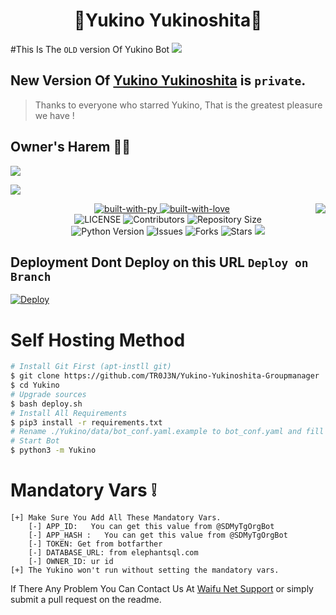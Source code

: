 <h1 align="center"><b><b>🤍Yukino Yukinoshita🤍</b></b></h1> 
 
#This Is The `OLD` version Of Yukino Bot 
<img src="https://img.shields.io/badge/Maintained?%20No-black.svg?logo=Apache">
## New Version Of [Yukino Yukinoshita](https://t.me/Yukinonthecutebot) is `private`. 
> Thanks to everyone who starred Yukino, That is the greatest pleasure we have !

## Owner's Harem 🤍😍
<p align="left">
 <a href="https://t.me/waifuNetBots"><img src="https://img.shields.io/badge/Join-Telegram%20Channel-black.svg?logo=Telegram"></a>
</p>
<p align="left">
  <a href="https://t.me/waifuNetwork"><img src="https://img.shields.io/badge/Join-Telegram%20Group-white.svg?logo=telegram"></a>
</p>

<img align="right" src="https://wallpaperaccess.com/full/4226688.jpg">

<p align="center">
    <a href="https://python.org">
        <img src="https://forthebadge.com/images/badges/made-with-python.svg" alt="built-with-py">
    </a>
    <a href="https://GitHub.com/TR0J3N">
        <img src="http://ForTheBadge.com/images/badges/built-with-love.svg" alt="built-with-love">
    </a> <br>
    <img src="https://img.shields.io/github/license/TR0J3N/Yukino-Yukinoshita-Groupmanager?style=for-the-badge&logo=appveyor" alt="LICENSE">
    <img src="https://img.shields.io/github/contributors/TR0J3N/Yukino-Yukinoshita-Groupmanager?style=for-the-badge&logo=appveyor" alt="Contributors">
    <img src="https://img.shields.io/github/size/TR0J3N/Yukino-Yukinoshita-Groupmanager?style=for-the-badge&logo=appveyor" alt="Repository Size"> <br>
    <img src="https://img.shields.io/badge/python-3.9-green?style=for-the-badge&logo=appveyor" alt="Python Version">
    <img src="https://img.shields.io/github/issues/TR0J3N/Yukino-Yukinoshita-Groupmanager?style=for-the-badge&logo=appveyor" alt="Issues">
    <img src="https://img.shields.io/github/forks/TR0J3N/Yukino-Yukinoshita-Groupmanager?style=for-the-badge&logo=appveyor" alt="Forks">
    <img src="https://img.shields.io/github/stars/TR0J3N/Yukino-Yukinoshita-Groupmanager?style=for-the-badge&logo=appveyor" alt="Stars">
    <a href="https://pypi.org/project/Telethon/"> <img src="https://img.shields.io/pypi/v/telethon?color=yellow&label=telethon&logo=python&logoColor=green&style=for-the-badge" /></a>
</p>


## Deployment Dont Deploy on this URL `Deploy on Branch`

[![Deploy](https://www.herokucdn.com/deploy/button.svg)](https://heroku.com/deploy?template=https://github.com/TR0J3N/Yukino-Yukinoshita-Groupmanager)


# Self Hosting Method
```sh
# Install Git First (apt-instll git)
$ git clone https://github.com/TR0J3N/Yukino-Yukinoshita-Groupmanager
$ cd Yukino
# Upgrade sources
$ bash deploy.sh
# Install All Requirements 
$ pip3 install -r requirements.txt
# Rename ./Yukino/data/bot_conf.yaml.example to bot_conf.yaml and fill
# Start Bot 
$ python3 -m Yukino
```
# Mandatory Vars ❕
```
[+] Make Sure You Add All These Mandatory Vars. 
    [-] APP_ID:   You can get this value from @SDMyTgOrgBot
    [-] APP_HASH :   You can get this value from @SDMyTgOrgBot
    [-] TOKEN: Get from botfarther
    [-] DATABASE_URL: from elephantsql.com
    [-] OWNER_ID: ur id
[+] The Yukino won't run without setting the mandatory vars.
```

If There Any Problem You Can Contact Us At [Waifu Net Support](https://t.me/waifuNetBots) or simply submit a pull request on the readme.

